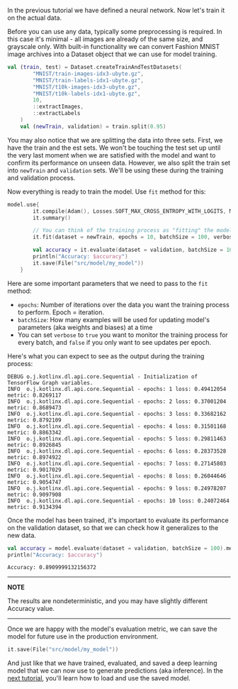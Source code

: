 In the previous tutorial we have defined a neural network. Now let's train it on the actual data. 

Before you can use any data, typically some preprocessing is required. In this case it's minimal - all images are 
already of the same size, and grayscale only. 
With built-in functionality we can convert Fashion MNIST image archives into a Dataset object that we can use for model training.    

```kotlin
val (train, test) = Dataset.createTrainAndTestDatasets(
        "MNIST/train-images-idx3-ubyte.gz",
        "MNIST/train-labels-idx1-ubyte.gz",
        "MNIST/t10k-images-idx3-ubyte.gz",
        "MNIST/t10k-labels-idx1-ubyte.gz",
        10,
        ::extractImages,
        ::extractLabels
    )
    val (newTrain, validation) = train.split(0.95)
```

You may also notice that we are splitting the data into three sets. First, we have the train and the est sets. We won't be touching 
the test set up until the very last moment when we are satisfied with the model and want to confirm its performance on unseen data.
However, we also split the train set into `newTrain` and `validation` sets. We'll be using these during the training and validation 
process.  

Now everything is ready to train the model. Use `fit` method for this: 

```kotlin
model.use{
        it.compile(Adam(), Losses.SOFT_MAX_CROSS_ENTROPY_WITH_LOGITS, Metrics.ACCURACY)
        it.summary()

        // You can think of the training process as "fitting" the model to describe the given data :)
        it.fit(dataset = newTrain, epochs = 10, batchSize = 100, verbose = false)

        val accuracy = it.evaluate(dataset = validation, batchSize = 100).metrics[Metrics.ACCURACY]
        println("Accuracy: $accuracy")
        it.save(File("src/model/my_model"))
    }

```

Here are some important parameters that we need to pass to the `fit` method:
* `epochs`: Number of iterations over the data you want the training process to perform. Epoch = iteration. 
* `batchSize`: How many examples will be used for updating model's parameters (aka weights and biases) at a time
*  You can set `verbose` to `true` you want to monitor the training process for every batch, and `false` if you only want 
to see updates per epoch.

Here's what you can expect to see as the output during the training process: 
```
DEBUG o.j.kotlinx.dl.api.core.Sequential - Initialization of TensorFlow Graph variables.
INFO  o.j.kotlinx.dl.api.core.Sequential - epochs: 1 loss: 0.49412054 metric: 0.8269117
INFO  o.j.kotlinx.dl.api.core.Sequential - epochs: 2 loss: 0.37001204 metric: 0.8689473
INFO  o.j.kotlinx.dl.api.core.Sequential - epochs: 3 loss: 0.33682162 metric: 0.8792109
INFO  o.j.kotlinx.dl.api.core.Sequential - epochs: 4 loss: 0.31501168 metric: 0.8863342
INFO  o.j.kotlinx.dl.api.core.Sequential - epochs: 5 loss: 0.29811463 metric: 0.8926845
INFO  o.j.kotlinx.dl.api.core.Sequential - epochs: 6 loss: 0.28373528 metric: 0.8974922
INFO  o.j.kotlinx.dl.api.core.Sequential - epochs: 7 loss: 0.27145803 metric: 0.9017029
INFO  o.j.kotlinx.dl.api.core.Sequential - epochs: 8 loss: 0.26044646 metric: 0.9054747
INFO  o.j.kotlinx.dl.api.core.Sequential - epochs: 9 loss: 0.24978207 metric: 0.9097908
INFO  o.j.kotlinx.dl.api.core.Sequential - epochs: 10 loss: 0.24072464 metric: 0.9134394

```  

Once the model has been trained, it's important to evaluate its performance on the validation dataset, so that we can 
check how it generalizes to the new data. 

```kotlin
val accuracy = model.evaluate(dataset = validation, batchSize = 100).metrics[Metrics.ACCURACY]
println("Accuracy: $accuracy")
```

```
Accuracy: 0.8909999132156372
```

---
**NOTE**

The results are nondeterministic, and you may have slightly different Accuracy value. 

--- 

Once we are happy with the model's evaluation metric, we can save the model for future use in the production environment.  

```kotlin
it.save(File("src/model/my_model"))
```

And just like that we have trained, evaluated, and saved a deep learning model that we can now use to generate
predictions (aka inference). In the [next tutorial](loading_trained_model_for_inference.md), you'll learn how to load and use the saved model.  
